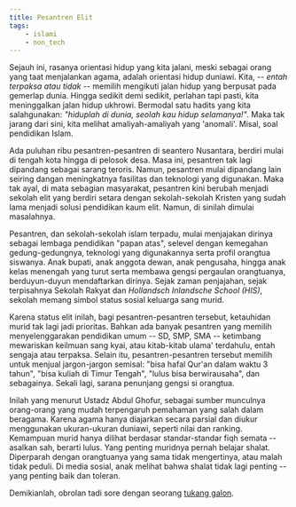 ```yaml
---
title: Pesantren Elit
tags:
    - islami
    - non_tech
---
```


Sejauh ini, rasanya orientasi hidup yang kita jalani, meski sebagai orang yang taat menjalankan agama, adalah orientasi hidup duniawi. Kita, -- *entah terpaksa atau tidak* -- memilih mengikuti jalan hidup yang berpusat pada gemerlap dunia. Hingga sedikit demi sedikit, perlahan tapi pasti, kita meninggalkan jalan hidup ukhrowi. Bermodal satu hadits yang kita salahgunakan: *"hiduplah di dunia, seolah kau hidup selamanya!"*. Maka tak jarang dari sini, kita melihat amaliyah-amaliyah yang 'anomali'. Misal, soal pendidikan Islam.

Ada puluhan ribu pesantren-pesantren di seantero Nusantara, berdiri mulai di tengah kota hingga di pelosok desa. Masa ini, pesantren tak lagi dipandang sebagai sarang teroris. Namun, pesantren mulai dipandang lain seiring dangan meningkatnya fasilitas dan teknologi yang digunakan. Maka tak ayal, di mata sebagian masyarakat, pesantren kini berubah menjadi sekolah elit yang berdiri setara dengan sekolah-sekolah Kristen yang sudah lama menjadi solusi pendidikan kaum elit. Namun, di sinilah dimulai masalahnya.

Pesantren, dan sekolah-sekolah islam terpadu, mulai menjajakan dirinya sebagai lembaga pendidikan "papan atas", selevel dengan kemegahan gedung-gedungnya, teknologi yang digunakannya serta profil orangtua siswanya. Anak bupati, anak anggota dewan, anak pengusaha, hingga anak kelas menengah yang turut serta membawa gengsi pergaulan orangtuanya, berduyun-duyun mendaftarkan dirinya. Sejak zaman penjajahan, sejak terpisahnya Sekolah Rakyat dan *Hollandsch Inlandsche School (HIS)*, sekolah memang simbol status sosial keluarga sang murid. 

Karena status elit inilah, bagi pesantren-pesantren tersebut, ketauhidan murid tak lagi jadi prioritas. Bahkan ada banyak pesantren yang memilih menyelenggarakan pendidikan umum -- SD, SMP, SMA -- ketimbang mewariskan keilmuan sang kyai, atau kitab-kitab ulama' terdahulu, entah sengaja atau terpaksa. Selain itu, pesantren-pesantren tersebut memilih untuk menjual jargon-jargon semisal: "bisa hafal Qur'an dalam waktu 3 tahun", "bisa kuliah di Timur Tengah", "lulus bisa berwirausaha", dan sebagainya. Sekali lagi, sarana penunjang gengsi si orangtua.

Inilah yang menurut Ustadz Abdul Ghofur, sebagai sumber munculnya orang-orang yang mudah terpengaruh pemahaman yang salah dalam beragama. Karena agama hanya diajarkan secara parsial dan diukur menggunakan ukuran-ukuran duniawi, seperti nilai dan ranking. Kemampuan murid hanya dilihat berdasar standar-standar fiqh semata -- asalkan sah, berarti lulus. Yang penting muridnya pernah belajar shalat. Diperparah dengan orangtuanya yang sama tidak mengertinya, atau malah tidak peduli. Di media sosial, anak melihat bahwa shalat tidak lagi penting -- yang penting baik dan toleran.

Demikianlah, obrolan tadi sore dengan seorang [tukang galon](https://www.facebook.com/amir.sidik.75).